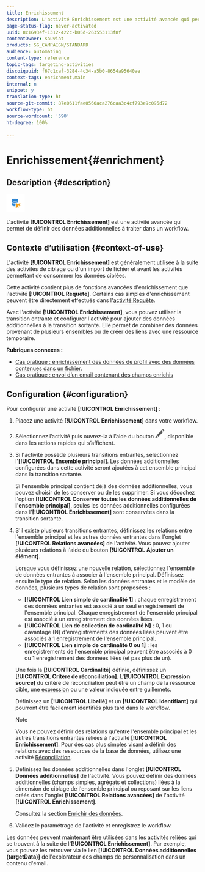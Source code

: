 ```yaml
---
title: Enrichissement
description: L'activité Enrichissement est une activité avancée qui permet de définir des données additionnelles à traiter dans un workflow.
page-status-flag: never-activated
uuid: 8c1693ef-1312-422c-b05d-263553113f8f
contentOwner: sauviat
products: SG_CAMPAIGN/STANDARD
audience: automating
content-type: reference
topic-tags: targeting-activities
discoiquuid: f67c1caf-3284-4c34-a5b0-8654a95640ae
context-tags: enrichment,main
internal: n
snippet: y
translation-type: ht
source-git-commit: 87e0611fae0560aca276caa3c4cf793e9c095d72
workflow-type: ht
source-wordcount: '590'
ht-degree: 100%

---
```



# Enrichissement{#enrichment}

## Description {#description}

![](assets/enrichment.png)

L&#39;activité **[!UICONTROL Enrichissement]** est une activité avancée qui permet de définir des données additionnelles à traiter dans un workflow.

## Contexte d’utilisation {#context-of-use}

L&#39;activité **[!UICONTROL Enrichissement]** est généralement utilisée à la suite des activités de ciblage ou d&#39;un import de fichier et avant les activités permettant de consommer les données ciblées.

Cette activité contient plus de fonctions avancées d&#39;enrichissement que l&#39;activité **[!UICONTROL Requête]**. Certains cas simples d&#39;enrichissement peuvent être directement effectués dans l&#39;[activité Requête](../../automating/using/query.md#enriching-data).

Avec l&#39;activité **[!UICONTROL Enrichissement]**, vous pouvez utiliser la transition entrante et configurer l&#39;activité pour ajouter des données additionnelles à la transition sortante. Elle permet de combiner des données provenant de plusieurs ensembles ou de créer des liens avec une ressource temporaire.

**Rubriques connexes :**

* [Cas pratique : enrichissement des données de profil avec des données contenues dans un fichier](../../automating/using/enriching-profile-data-file.md).
* [Cas pratique : envoi d’un email contenant des champs enrichis](../../automating/using/sending-email-enriched-fields.md)

## Configuration {#configuration}

Pour configurer une activité **[!UICONTROL Enrichissement]** :

1. Placez une activité **[!UICONTROL Enrichissement]** dans votre workflow.
1. Sélectionnez l’activité puis ouvrez-la à l’aide du bouton ![](assets/edit_darkgrey-24px.png), disponible dans les actions rapides qui s’affichent.
1. Si l&#39;activité possède plusieurs transitions entrantes, sélectionnez l&#39;**[!UICONTROL Ensemble principal]**. Les données additionnelles configurées dans cette activité seront ajoutées à cet ensemble principal dans la transition sortante.

   Si l&#39;ensemble principal contient déjà des données additionnelles, vous pouvez choisir de les conserver ou de les supprimer. Si vous décochez l&#39;option **[!UICONTROL Conserver toutes les données additionnelles de l&#39;ensemble principal]**, seules les données additionnelles configurées dans l&#39;**[!UICONTROL Enrichissement]** sont conservées dans la transition sortante.

1. S&#39;il existe plusieurs transitions entrantes, définissez les relations entre l&#39;ensemble principal et les autres données entrantes dans l&#39;onglet **[!UICONTROL Relations avancées]** de l&#39;activité. Vous pouvez ajouter plusieurs relations à l&#39;aide du bouton **[!UICONTROL Ajouter un élément]**.

   Lorsque vous définissez une nouvelle relation, sélectionnez l&#39;ensemble de données entrantes à associer à l&#39;ensemble principal. Définissez ensuite le type de relation. Selon les données entrantes et le modèle de données, plusieurs types de relation sont proposées :

   * **[!UICONTROL Lien simple de cardinalité 1]** : chaque enregistrement des données entrantes est associé à un seul enregistrement de l&#39;ensemble principal. Chaque enregistrement de l&#39;ensemble principal est associé à un enregistrement des données liées.
   * **[!UICONTROL Lien de collection de cardinalité N]** : 0, 1 ou davantage (N) d&#39;enregistrements des données liées peuvent être associés à 1 enregistrement de l&#39;ensemble principal.
   * **[!UICONTROL Lien simple de cardinalité 0 ou 1]** : les enregistrements de l&#39;ensemble principal peuvent être associés à 0 ou 1 enregistrement des données liées (et pas plus de un).

   Une fois la **[!UICONTROL Cardinalité]** définie, définissez un **[!UICONTROL Critère de réconciliation]**. L&#39;**[!UICONTROL Expression source]** du critère de réconciliation peut être un champ de la ressource cible, une [expression](../../automating/using/advanced-expression-editing.md) ou une valeur indiquée entre guillemets.

   Définissez un **[!UICONTROL Libellé]** et un **[!UICONTROL Identifiant]** qui pourront être facilement identifiés plus tard dans le workflow.

   >[!NOTE]
   >
   >Vous ne pouvez définir des relations qu&#39;entre l&#39;ensemble principal et les autres transitions entrantes reliées à l&#39;activité **[!UICONTROL Enrichissement]**. Pour des cas plus simples visant à définir des relations avec des ressources de la base de données, utilisez une activité [Réconciliation](../../automating/using/reconciliation.md).

1. Définissez les données additionnelles dans l&#39;onglet **[!UICONTROL Données additionnelles]** de l&#39;activité. Vous pouvez définir des données additionnelles (champs simples, agrégats et collections) liées à la dimension de ciblage de l&#39;ensemble principal ou reposant sur les liens créés dans l&#39;onglet **[!UICONTROL Relations avancées]** de l&#39;activité **[!UICONTROL Enrichissement]**.

   Consultez la section [Enrichir des données](../../automating/using/query.md#enriching-data).

1. Validez le paramétrage de l&#39;activité et enregistrez le workflow.

Les données peuvent maintenant être utilisées dans les activités reliées qui se trouvent à la suite de l&#39;**[!UICONTROL Enrichissement]**. Par exemple, vous pouvez les retrouver via le lien **[!UICONTROL Données additionnelles (targetData)]** de l&#39;explorateur des champs de personnalisation dans un contenu d&#39;email.
